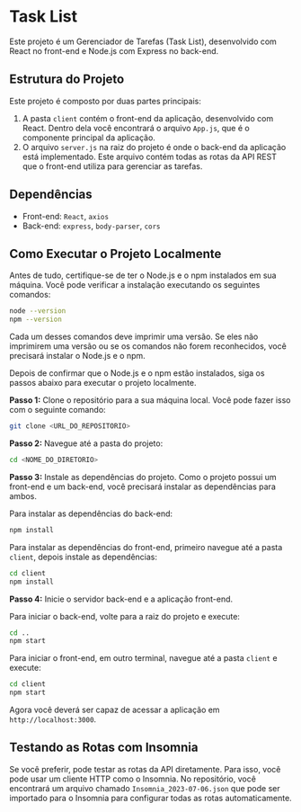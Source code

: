# Task List

Este projeto é um Gerenciador de Tarefas (Task List), desenvolvido com React no front-end e Node.js com Express no back-end.

## Estrutura do Projeto

Este projeto é composto por duas partes principais:

1. A pasta `client` contém o front-end da aplicação, desenvolvido com React. Dentro dela você encontrará o arquivo `App.js`, que é o componente principal da aplicação.
2. O arquivo `server.js` na raiz do projeto é onde o back-end da aplicação está implementado. Este arquivo contém todas as rotas da API REST que o front-end utiliza para gerenciar as tarefas.

## Dependências

- Front-end: `React`, `axios`
- Back-end: `express`, `body-parser`, `cors`

## Como Executar o Projeto Localmente

Antes de tudo, certifique-se de ter o Node.js e o npm instalados em sua máquina. Você pode verificar a instalação executando os seguintes comandos:

```bash
node --version
npm --version
```

Cada um desses comandos deve imprimir uma versão. Se eles não imprimirem uma versão ou se os comandos não forem reconhecidos, você precisará instalar o Node.js e o npm.

Depois de confirmar que o Node.js e o npm estão instalados, siga os passos abaixo para executar o projeto localmente.

**Passo 1:** Clone o repositório para a sua máquina local. Você pode fazer isso com o seguinte comando:

```bash
git clone <URL_DO_REPOSITORIO>
```

**Passo 2:** Navegue até a pasta do projeto:

```bash
cd <NOME_DO_DIRETORIO>
```

**Passo 3:** Instale as dependências do projeto. Como o projeto possui um front-end e um back-end, você precisará instalar as dependências para ambos.

Para instalar as dependências do back-end:

```bash
npm install
```

Para instalar as dependências do front-end, primeiro navegue até a pasta `client`, depois instale as dependências:

```bash
cd client
npm install
```

**Passo 4:** Inicie o servidor back-end e a aplicação front-end.

Para iniciar o back-end, volte para a raiz do projeto e execute:

```bash
cd ..
npm start
```

Para iniciar o front-end, em outro terminal, navegue até a pasta `client` e execute:

```bash
cd client
npm start
```

Agora você deverá ser capaz de acessar a aplicação em `http://localhost:3000`.

## Testando as Rotas com Insomnia

Se você preferir, pode testar as rotas da API diretamente. Para isso, você pode usar um cliente HTTP como o Insomnia. No repositório, você encontrará um arquivo chamado `Insomnia_2023-07-06.json` que pode ser importado para o Insomnia para configurar todas as rotas automaticamente.
